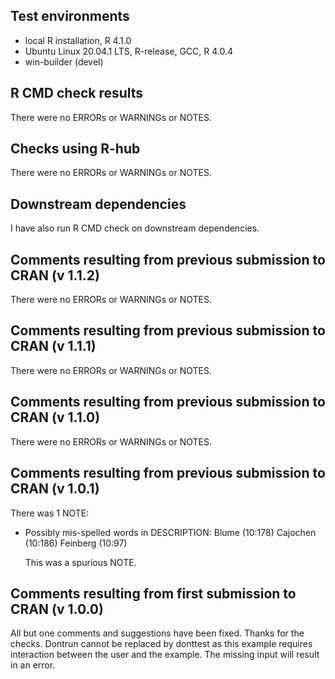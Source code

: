 ## Test environments
* local R installation, R 4.1.0
* Ubuntu Linux 20.04.1 LTS, R-release, GCC, R 4.0.4
* win-builder (devel)

## R CMD check results

There were no ERRORs or WARNINGs or NOTES.

## Checks using R-hub

There were no ERRORs or WARNINGs or NOTES.

## Downstream dependencies

I have also run R CMD check on downstream dependencies.

## Comments resulting from previous submission to CRAN (v 1.1.2)

There were no ERRORs or WARNINGs or NOTES. 

## Comments resulting from previous submission to CRAN (v 1.1.1)

There were no ERRORs or WARNINGs or NOTES. 

## Comments resulting from previous submission to CRAN (v 1.1.0)

There were no ERRORs or WARNINGs or NOTES. 

## Comments resulting from previous submission to CRAN (v 1.0.1)

There was 1 NOTE:

* Possibly mis-spelled words in DESCRIPTION:
    Blume (10:178)
    Cajochen (10:186)
    Feinberg (10:97)

  This was a spurious NOTE.

## Comments resulting from first submission to CRAN (v 1.0.0)

All but one comments and suggestions have been fixed. Thanks for the checks.
Dontrun cannot be replaced by donttest as this example requires interaction between the user and the example. The missing input will result in an error.
